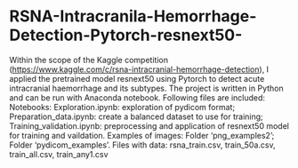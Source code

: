 # RSNA-Intracranila-Hemorrhage-Detection-Pytorch-resnext50-
Within the scope of the Kaggle competition (https://www.kaggle.com/c/rsna-intracranial-hemorrhage-detection), I applied  the pretrained model resnext50 using Pytorch to detect acute intracranial haemorrhage and its subtypes.  The project is written in Python and can be run with Anaconda notebook. 
Following files are included: Notebooks:  Exploration.ipynb: exploration of pydicom format; Preparation_data.ipynb: create a balanced dataset to use for training; Training_validation.ipynb: preprocessing and application of resnext50 model for training and vaildation.
Examples of images: Folder ‘png_examples2’; Folder ‘pydicom_examples’.
Files with data: rsna_train.csv, train_50a.csv, train_all.csv, train_any1.csv
